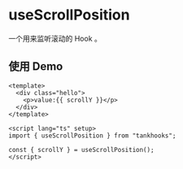 <!--
 * @Descripttion: 神之一手
 * @version: 1.0.0
 * @Author: null
 * @Date: 2022-08-01 14:11:34
 * @LastEditors: sueRimn
 * @LastEditTime: 2022-08-01 15:26:42
-->

# useScrollPosition

一个用来监听滚动的 Hook 。

## 使用 Demo

```vue
<template>
  <div class="hello">
    <p>value:{{ scrollY }}</p>
  </div>
</template>

<script lang="ts" setup>
import { useScrollPosition } from "tankhooks";

const { scrollY } = useScrollPosition();
</script>
```
